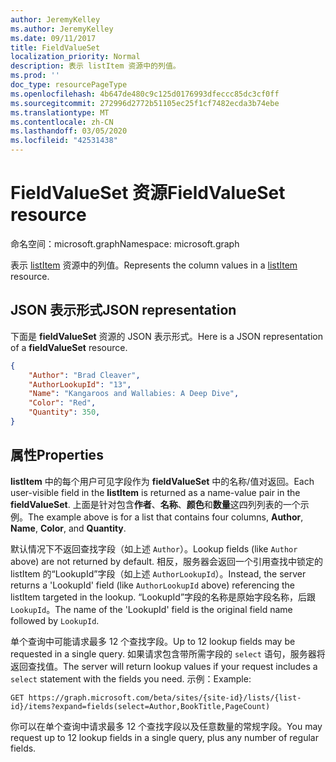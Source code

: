 ```yaml
---
author: JeremyKelley
ms.author: JeremyKelley
ms.date: 09/11/2017
title: FieldValueSet
localization_priority: Normal
description: 表示 listItem 资源中的列值。
ms.prod: ''
doc_type: resourcePageType
ms.openlocfilehash: 4b647de480c9c125d0176993dfeccc85dc3cf0ff
ms.sourcegitcommit: 272996d2772b51105ec25f1cf7482ecda3b74ebe
ms.translationtype: MT
ms.contentlocale: zh-CN
ms.lasthandoff: 03/05/2020
ms.locfileid: "42531438"
---
```

# <a name="fieldvalueset-resource"></a><span data-ttu-id="d1aef-103">FieldValueSet 资源</span><span class="sxs-lookup"><span data-stu-id="d1aef-103">FieldValueSet resource</span></span>

<span data-ttu-id="d1aef-104">命名空间：microsoft.graph</span><span class="sxs-lookup"><span data-stu-id="d1aef-104">Namespace: microsoft.graph</span></span>

<span data-ttu-id="d1aef-105">表示 [listItem](listitem.md) 资源中的列值。</span><span class="sxs-lookup"><span data-stu-id="d1aef-105">Represents the column values in a [listItem](listitem.md) resource.</span></span>

## <a name="json-representation"></a><span data-ttu-id="d1aef-106">JSON 表示形式</span><span class="sxs-lookup"><span data-stu-id="d1aef-106">JSON representation</span></span>

<span data-ttu-id="d1aef-107">下面是 **fieldValueSet** 资源的 JSON 表示形式。</span><span class="sxs-lookup"><span data-stu-id="d1aef-107">Here is a JSON representation of a **fieldValueSet** resource.</span></span>
<!-- { "blockType": "resource", "@odata.type": "microsoft.graph.fieldValueSet",
      "optionalProperties": ["Author", "AuthorLookupId", "Name", "Color", "Quantity" ],
       "baseType": "microsoft.graph.entity", "openType": true } -->

```json
{
    "Author": "Brad Cleaver",
    "AuthorLookupId": "13",
    "Name": "Kangaroos and Wallabies: A Deep Dive",
    "Color": "Red",
    "Quantity": 350,
}
```

## <a name="properties"></a><span data-ttu-id="d1aef-108">属性</span><span class="sxs-lookup"><span data-stu-id="d1aef-108">Properties</span></span>

<span data-ttu-id="d1aef-109">**listItem** 中的每个用户可见字段作为 **fieldValueSet** 中的名称/值对返回。</span><span class="sxs-lookup"><span data-stu-id="d1aef-109">Each user-visible field in the **listItem** is returned as a name-value pair in the **fieldValueSet**.</span></span>
<span data-ttu-id="d1aef-110">上面是针对包含**作者**、**名称**、**颜色**和**数量**这四列列表的一个示例。</span><span class="sxs-lookup"><span data-stu-id="d1aef-110">The example above is for a list that contains four columns, **Author**, **Name**, **Color**, and **Quantity**.</span></span>

<span data-ttu-id="d1aef-111">默认情况下不返回查找字段（如上述 `Author`）。</span><span class="sxs-lookup"><span data-stu-id="d1aef-111">Lookup fields (like `Author` above) are not returned by default.</span></span>
<span data-ttu-id="d1aef-112">相反，服务器会返回一个引用查找中锁定的 listItem 的“LookupId”字段（如上述 `AuthorLookupId`）。</span><span class="sxs-lookup"><span data-stu-id="d1aef-112">Instead, the server returns a 'LookupId' field (like `AuthorLookupId` above) referencing the listItem targeted in the lookup.</span></span>
<span data-ttu-id="d1aef-113">“LookupId”字段的名称是原始字段名称，后跟 `LookupId`。</span><span class="sxs-lookup"><span data-stu-id="d1aef-113">The name of the 'LookupId' field is the original field name followed by `LookupId`.</span></span>

<span data-ttu-id="d1aef-114">单个查询中可能请求最多 12 个查找字段。</span><span class="sxs-lookup"><span data-stu-id="d1aef-114">Up to 12 lookup fields may be requested in a single query.</span></span>
<span data-ttu-id="d1aef-115">如果请求包含带所需字段的 `select` 语句，服务器将返回查找值。</span><span class="sxs-lookup"><span data-stu-id="d1aef-115">The server will return lookup values if your request includes a `select` statement with the fields you need.</span></span>
<span data-ttu-id="d1aef-116">示例：</span><span class="sxs-lookup"><span data-stu-id="d1aef-116">Example:</span></span>

```http
GET https://graph.microsoft.com/beta/sites/{site-id}/lists/{list-id}/items?expand=fields(select=Author,BookTitle,PageCount)
```

<span data-ttu-id="d1aef-117">你可以在单个查询中请求最多 12 个查找字段以及任意数量的常规字段。</span><span class="sxs-lookup"><span data-stu-id="d1aef-117">You may request up to 12 lookup fields in a single query, plus any number of regular fields.</span></span>

<!-- {
  "type": "#page.annotation",
  "description": "",
  "keywords": "",
  "section": "documentation",
  "tocPath": "Resources/FieldValueSet"
} -->
